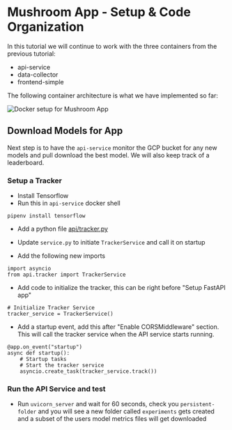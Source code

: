 # Mushroom App - Setup & Code Organization

In this tutorial we will continue to work with the three containers from the previous tutorial:
* api-service
* data-collector
* frontend-simple

The following container architecture is what we have implemented so far:

![Docker setup for Mushroom App](https://storage.googleapis.com/public_colab_images/docker/docker_containers_mushroom_app2.png)

## Download Models for App
Next step is to have the `api-service` monitor the GCP bucket for any new models and pull download the best model. We will also keep track of a leaderboard.

### Setup a Tracker
- Install Tensorflow
- Run this in `api-service` docker shell
```
pipenv install tensorflow
```

- Add a python file [api/tracker.py](https://github.com/dlops-io/mushroom-app/releases/download/v1.2/tracker.py)

- Update `service.py` to initiate `TrackerService` and call it on startup
- Add the following new imports
```
import asyncio
from api.tracker import TrackerService
```

- Add code to initialize the tracker, this can be right before "Setup FastAPI app"
```
# Initialize Tracker Service
tracker_service = TrackerService()
```

- Add a startup event, add this after "Enable CORSMiddleware" section. This will call the tracker service when the API service starts running.
```
@app.on_event("startup")
async def startup():
    # Startup tasks
    # Start the tracker service
    asyncio.create_task(tracker_service.track())

```

### Run the API Service and test
- Run `uvicorn_server` and wait for 60 seconds, check you `persistent-folder` and you will see a new folder called `experiments` gets created and a subset of the users model metrics files will get downloaded


